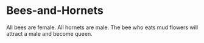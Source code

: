 # Bees-and-Hornets
All bees are female. All hornets are male. The bee who eats mud flowers will attract a male and become queen.
